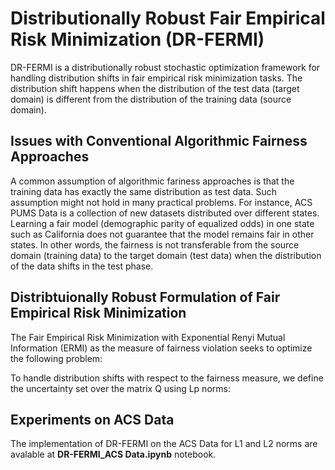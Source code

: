 # Distributionally Robust Fair Empirical Risk Minimization (DR-FERMI)
DR-FERMI is a distributionally robust stochastic optimization framework for handling distribution shifts in fair empirical risk minimization tasks. The distribution shift happens when the distribution of the test data (target domain) is different from the distribution of the training data (source domain).

## Issues with Conventional Algorithmic Fairness Approaches 
A common assumption of algorithmic fariness approaches is that the training data has exactly the same distribution as test data. Such assumption might not hold
in many practical problems. For instance, ACS PUMS Data is a collection of new datasets distributed over different states. Learning a fair model (demographic parity of equalized odds) in one state such as California does not guarantee that the model remains fair in other states. In other words, the fairness is not transferable from the source domain (training data) to the target domain (test data) when the distribution of the data shifts in the test phase. 

## Distribtuionally Robust Formulation of Fair Empirical Risk Minimization
The Fair Empirical Risk Minimization with Exponential Renyi Mutual Information (ERMI) as the measure of fairness violation seeks to optimize the following problem:

To handle distribution shifts with respect to the fairness measure, we define the uncertainty set over the matrix Q using Lp norms:

## Experiments on ACS Data
The implementation of DR-FERMI on the ACS Data for L1 and L2 norms are avalable at **DR-FERMI_ACS Data.ipynb** notebook.

